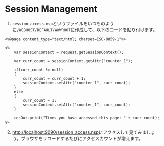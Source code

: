 # Session Management

1. `session_access.nsp`というファイルをいつものように`/WEBHOST/DEFAULT/WWWROOT`に作成して、以下のコードを貼り付けます。

```
<%@page content_type="text/html; charset=ISO-8859-1"%>

<%
    var sessionContext = request.getSessionContext();

    var curr_count = sessionContext.getAttr("counter_1");

    if(curr_count != null)
    {
        curr_count = curr_count + 1;
        sessionContext.setAttr("counter_1", curr_count);
    }
    else
    {
        curr_count = 1;
        sessionContext.setAttr("counter_1", curr_count);
    }

    resOut.print("Times you have accessed this page: " + curr_count);
%>
```

2. [http://localhost:9090/session_access.nsp](http://localhost:9090/session_access.nsp)にアクセスして見てみましょう。ブラウザをリロードするたびにアクセスカウントが増えます。
